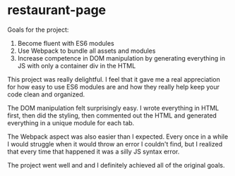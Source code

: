 # restaurant-page

Goals for the project: 

1. Become fluent with ES6 modules
2. Use Webpack to bundle all assets and modules
3. Increase competence in DOM manipulation by generating everything in JS with only a container div in the HTML

This project was really delightful. I feel that it gave me a real appreciation for how easy to use ES6 modules are and how they really help keep your code clean and organized. 

The DOM manipulation felt surprisingly easy. I wrote everything in HTML first, then did the styling, then commented out the HTML and generated everything in a unique module for each tab.

The Webpack aspect was also easier than I expected. Every once in a while I would struggle when it would throw an error I couldn't find, but I realized that every time that happened it was a silly JS syntax error. 

The project went well and and I definitely achieved all of the original goals. 
